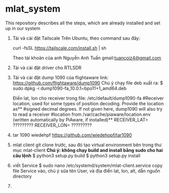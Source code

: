 # mlat_system
This repository describes all the steps, which are already installed and set up in our system
1. Tải và cài đặt Tailscale
   Trên Ubuntu, theo command sau đây:
   
   curl -fsSL https://tailscale.com/install.sh | sh
   
   Theo tài khoản của anh Nguyễn Anh Tuấn
   gmail:tuancoiz4@gmail.com
2. Tải và cài đặt driver cho RTLSDR
3. Tải và cài đặt dump 1090 của flightaware
   link: https://github.com/flightaware/dump1090
   Chú ý chạy file deb xuất ra:
   $ sudo dpkg -i dump1090-fa_10.0.1~bpo11+1_amd64.deb

   Điền lat, lon cho receiver trong file:
   /etc/default/dump1090-fa
   #Receiver location, used for some types of position decoding. Provide the location as**
   #signed decimal degrees. If not given here, dump1090 will also try to read a receiver
   #location from /var/cache/piaware/location.env (written automatically by PiAware, if installed)**
   RECEIVER_LAT= ?????????
   RECEIVER_LON= ?????????

5. tar 1090 wiedehpf
   https://github.com/wiedehopf/tar1090
6. mlat client
   git clone trước, sau đó tạo virtual environment bên trong thư mục mlat-client
   **Chú ý: không chạy build and install bằng sudo cho hai câu lệnh**
   $ python3 setup.py build
   $ python3 setup.py install
8. viết Service
   $ sudo nano /etc/systemd/system/mlat-client.service
   copy file Service vào, chú ý sửa tên User, và địa điển lat, lon, alt, dẫn nguồn directory
10. 
